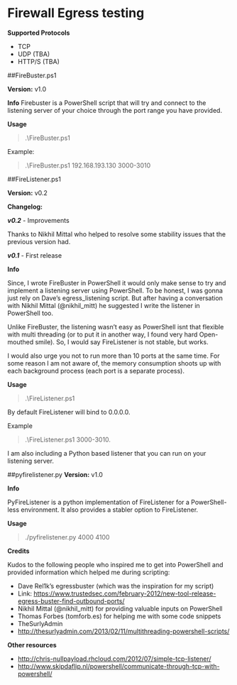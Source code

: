 Firewall Egress testing
==========================

**Supported Protocols**

 - TCP
 - UDP (TBA)
 - HTTP/S (TBA)

##FireBuster.ps1

**Version:** v1.0

**Info**
Firebuster is a PowerShell script that will try and connect to the listening server of your choice through the port range you have provided.

**Usage**

> .\FireBuster.ps1 <ipaddress-of-listening-server> <port-range>

Example:

> .\FireBuster.ps1 192.168.193.130 3000-3010


##FireListener.ps1


**Version:** v0.2

**Changelog:**

***v0.2*** - Improvements

Thanks to Nikhil Mittal who helped to resolve some stability issues that the previous version had.

***v0.1*** - First release

**Info**

Since, I wrote FireBuster in PowerShell it would only make sense to try and implement a listening server using PowerShell. To be honest, I was gonna just rely on Dave’s egress_listening script. But after having a conversation with Nikhil Mittal (@nikhil_mitt) he suggested I write the listener in PowerShell too.

Unlike FireBuster, the listening wasn’t easy as PowerShell isnt that flexible with multi threading (or to put it in another way, I found very hard Open-mouthed smile). So, I would say FireListener is not stable, but works.

I would also urge you not to run more than 10 ports at the same time. For some reason I am not aware of, the memory consumption shoots up with each background process (each port is a separate process).

**Usage**

> .\FireListener.ps1 <port-range-to-listen-on>

By default FireListener will bind to 0.0.0.0.

Example

> .\FireListener.ps1 3000-3010.

I am also including a Python based listener that you can run on your listening server.

##pyfirelistener.py
**Version:** v1.0

**Info**

PyFireListener is a python implementation of FireListener for a PowerShell-less environment. It also provides a stabler option to FireListener.

**Usage**

> ./pyfirelistener.py 4000 4100

**Credits**

Kudos to the following people who inspired me to get into PowerShell and provided information which helped me during scripting:
 
- Dave Rel1k’s egressbuster (which was the inspiration for my script)
 - Link: https://www.trustedsec.com/february-2012/new-tool-release-egress-buster-find-outbound-ports/
- Nikhil Mittal (@nikhil_mitt) for providing valuable inputs on PowerShell
- Thomas Forbes (tomforb.es) for helping me with some code snippets
- TheSurlyAdmin
 - http://thesurlyadmin.com/2013/02/11/multithreading-powershell-scripts/

**Other resources**

- http://chris-nullpayload.rhcloud.com/2012/07/simple-tcp-listener/
- http://www.skipdaflip.nl/powershell/communicate-through-tcp-with-powershell/